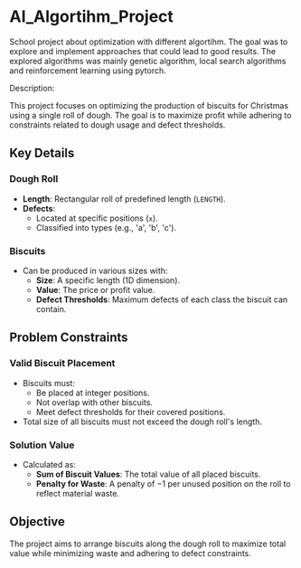 # AI_Algortihm_Project
School project about optimization with different algortihm. The goal was to explore and implement approaches that could lead to good results. 
The explored algorithms was mainly genetic algorithm, local search algorithms and reinforcement learning using pytorch.

Description: 

This project focuses on optimizing the production of biscuits for Christmas using a single roll of dough. The goal is to maximize profit while adhering to constraints related to dough usage and defect thresholds.

## Key Details

### Dough Roll
- **Length**: Rectangular roll of predefined length (`LENGTH`).
- **Defects**: 
  - Located at specific positions (`x`).
  - Classified into types (e.g., 'a', 'b', 'c').

### Biscuits
- Can be produced in various sizes with:
  - **Size**: A specific length (1D dimension).
  - **Value**: The price or profit value.
  - **Defect Thresholds**: Maximum defects of each class the biscuit can contain.

## Problem Constraints

### Valid Biscuit Placement
- Biscuits must:
  - Be placed at integer positions.
  - Not overlap with other biscuits.
  - Meet defect thresholds for their covered positions.
- Total size of all biscuits must not exceed the dough roll's length.

### Solution Value
- Calculated as:
  - **Sum of Biscuit Values**: The total value of all placed biscuits.
  - **Penalty for Waste**: A penalty of −1 per unused position on the roll to reflect material waste.

## Objective
The project aims to arrange biscuits along the dough roll to maximize total value while minimizing waste and adhering to defect constraints.

